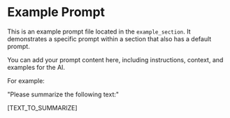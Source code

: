 # Example Prompt

This is an example prompt file located in the `example_section`. It demonstrates a specific prompt within a section that also has a default prompt.

You can add your prompt content here, including instructions, context, and examples for the AI.

For example:

"Please summarize the following text:"

[TEXT_TO_SUMMARIZE]